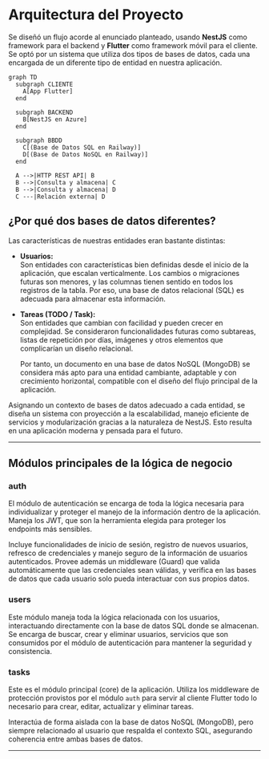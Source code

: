 # Arquitectura del Proyecto

Se diseñó un flujo acorde al enunciado planteado, usando **NestJS** como framework para el backend y **Flutter** como framework móvil para el cliente. Se optó por un sistema que utiliza dos tipos de bases de datos, cada una encargada de un diferente tipo de entidad en nuestra aplicación.

```mermaid
graph TD
  subgraph CLIENTE
    A[App Flutter]
  end

  subgraph BACKEND
    B[NestJS en Azure]
  end

  subgraph BBDD
    C[(Base de Datos SQL en Railway)]
    D[(Base de Datos NoSQL en Railway)]
  end

  A -->|HTTP REST API| B
  B -->|Consulta y almacena| C
  B -->|Consulta y almacena| D
  C ---|Relación externa| D
```

## ¿Por qué dos bases de datos diferentes?

Las características de nuestras entidades eran bastante distintas:

- **Usuarios:**  
  Son entidades con características bien definidas desde el inicio de la aplicación, que escalan verticalmente. Los cambios o migraciones futuras son menores, y las columnas tienen sentido en todos los registros de la tabla. Por eso, una base de datos relacional (SQL) es adecuada para almacenar esta información.

- **Tareas (TODO / Task):**  
  Son entidades que cambian con facilidad y pueden crecer en complejidad. Se consideraron funcionalidades futuras como subtareas, listas de repetición por días, imágenes y otros elementos que complicarían un diseño relacional.  

  Por tanto, un documento en una base de datos NoSQL (MongoDB) se considera más apto para una entidad cambiante, adaptable y con crecimiento horizontal, compatible con el diseño del flujo principal de la aplicación.

Asignando un contexto de bases de datos adecuado a cada entidad, se diseña un sistema con proyección a la escalabilidad, manejo eficiente de servicios y modularización gracias a la naturaleza de NestJS. Esto resulta en una aplicación moderna y pensada para el futuro.

---

## Módulos principales de la lógica de negocio

### auth

El módulo de autenticación se encarga de toda la lógica necesaria para individualizar y proteger el manejo de la información dentro de la aplicación. Maneja los JWT, que son la herramienta elegida para proteger los endpoints más sensibles. 

Incluye funcionalidades de inicio de sesión, registro de nuevos usuarios, refresco de credenciales y manejo seguro de la información de usuarios autenticados. Provee además un middleware (Guard) que valida automáticamente que las credenciales sean válidas, y verifica en las bases de datos que cada usuario solo pueda interactuar con sus propios datos.

### users

Este módulo maneja toda la lógica relacionada con los usuarios, interactuando directamente con la base de datos SQL donde se almacenan. Se encarga de buscar, crear y eliminar usuarios, servicios que son consumidos por el módulo de autenticación para mantener la seguridad y consistencia.

### tasks

Este es el módulo principal (core) de la aplicación. Utiliza los middleware de protección provistos por el módulo `auth` para servir al cliente Flutter todo lo necesario para crear, editar, actualizar y eliminar tareas.  

Interactúa de forma aislada con la base de datos NoSQL (MongoDB), pero siempre relacionado al usuario que respalda el contexto SQL, asegurando coherencia entre ambas bases de datos.

---